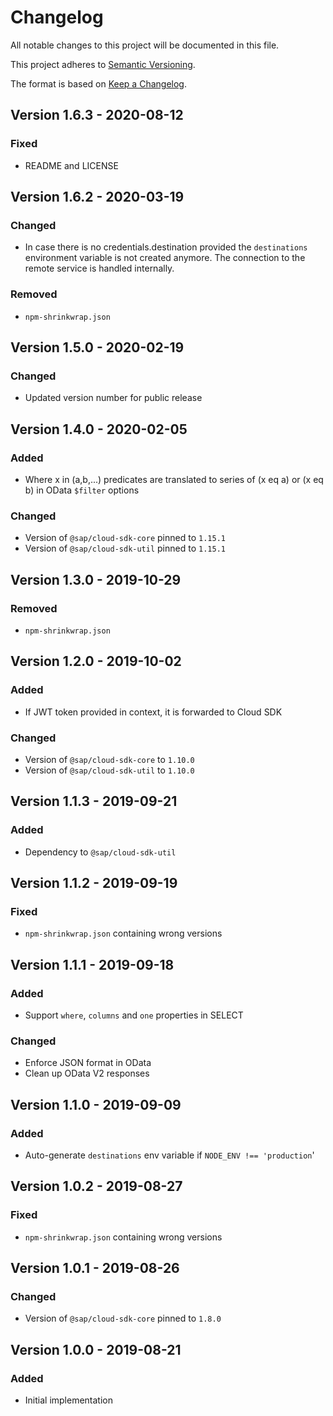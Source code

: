 # Changelog

All notable changes to this project will be documented in this file.

This project adheres to [Semantic Versioning](http://semver.org/).

The format is based on [Keep a Changelog](http://keepachangelog.com/).

## Version 1.6.3 - 2020-08-12

### Fixed
- README and LICENSE

## Version 1.6.2 - 2020-03-19

### Changed

- In case there is no credentials.destination provided the `destinations` environment variable is not created anymore.
  The connection to the remote service is handled internally.

### Removed

- `npm-shrinkwrap.json`

## Version 1.5.0 - 2020-02-19

### Changed

- Updated version number for public release

## Version 1.4.0 - 2020-02-05

### Added

- Where x in (a,b,...) predicates are translated to series of (x eq a) or (x eq b) in OData `$filter` options

### Changed

- Version of `@sap/cloud-sdk-core` pinned to `1.15.1`
- Version of `@sap/cloud-sdk-util` pinned to `1.15.1`

## Version 1.3.0 - 2019-10-29

### Removed

- `npm-shrinkwrap.json`

## Version 1.2.0 - 2019-10-02

### Added

- If JWT token provided in context, it is forwarded to Cloud SDK

### Changed

- Version of `@sap/cloud-sdk-core` to `1.10.0`
- Version of `@sap/cloud-sdk-util` to `1.10.0`

## Version 1.1.3 - 2019-09-21

### Added

- Dependency to `@sap/cloud-sdk-util`

## Version 1.1.2 - 2019-09-19

### Fixed

- `npm-shrinkwrap.json` containing wrong versions

## Version 1.1.1 - 2019-09-18

### Added

- Support `where`, `columns` and `one` properties in SELECT

### Changed

- Enforce JSON format in OData
- Clean up OData V2 responses

## Version 1.1.0 - 2019-09-09

### Added

- Auto-generate `destinations` env variable if `NODE_ENV !== 'production`'

## Version 1.0.2 - 2019-08-27

### Fixed

- `npm-shrinkwrap.json` containing wrong versions

## Version 1.0.1 - 2019-08-26

 ### Changed

- Version of `@sap/cloud-sdk-core` pinned to `1.8.0`

## Version 1.0.0 - 2019-08-21

### Added

- Initial implementation
